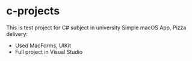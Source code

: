 # c-projects
This is test project for C# subject in university
Simple macOS App, Pizza delivery:
- Used MacForms, UIKit
- Full project in Visual Studio 
